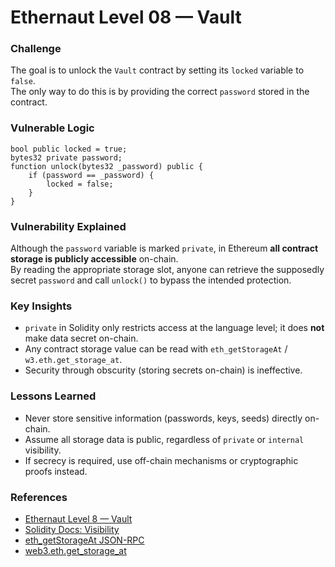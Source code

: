 # Ethernaut Level 08 — Vault

### Challenge
The goal is to unlock the `Vault` contract by setting its `locked` variable to `false`.  
The only way to do this is by providing the correct `password` stored in the contract.

### Vulnerable Logic
```solidity
bool public locked = true;
bytes32 private password;
function unlock(bytes32 _password) public {
    if (password == _password) {
        locked = false;
    }
}
```
### Vulnerability Explained
Although the `password` variable is marked `private`, in Ethereum **all contract storage is publicly accessible** on-chain.  
By reading the appropriate storage slot, anyone can retrieve the supposedly secret `password` and call `unlock()` to bypass the intended protection.

### Key Insights
- `private` in Solidity only restricts access at the language level; it does **not** make data secret on-chain.
- Any contract storage value can be read with `eth_getStorageAt` / `w3.eth.get_storage_at`.
- Security through obscurity (storing secrets on-chain) is ineffective.

### Lessons Learned
- Never store sensitive information (passwords, keys, seeds) directly on-chain.
- Assume all storage data is public, regardless of `private` or `internal` visibility.
- If secrecy is required, use off-chain mechanisms or cryptographic proofs instead.

### References
- [Ethernaut Level 8 — Vault](https://ethernaut.openzeppelin.com/level/0xB7257D8Ba61BD1b3Fb7249DCd9330a023a5F3670)
- [Solidity Docs: Visibility](https://docs.soliditylang.org/en/latest/contracts.html#visibility-and-getters)
- [eth_getStorageAt JSON-RPC](https://ethereum.org/en/developers/docs/apis/json-rpc#eth_getstorageat)
- [web3.eth.get_storage_at](https://web3py.readthedocs.io/en/stable/web3.eth.html#web3.eth.Eth.get_storage_at)
